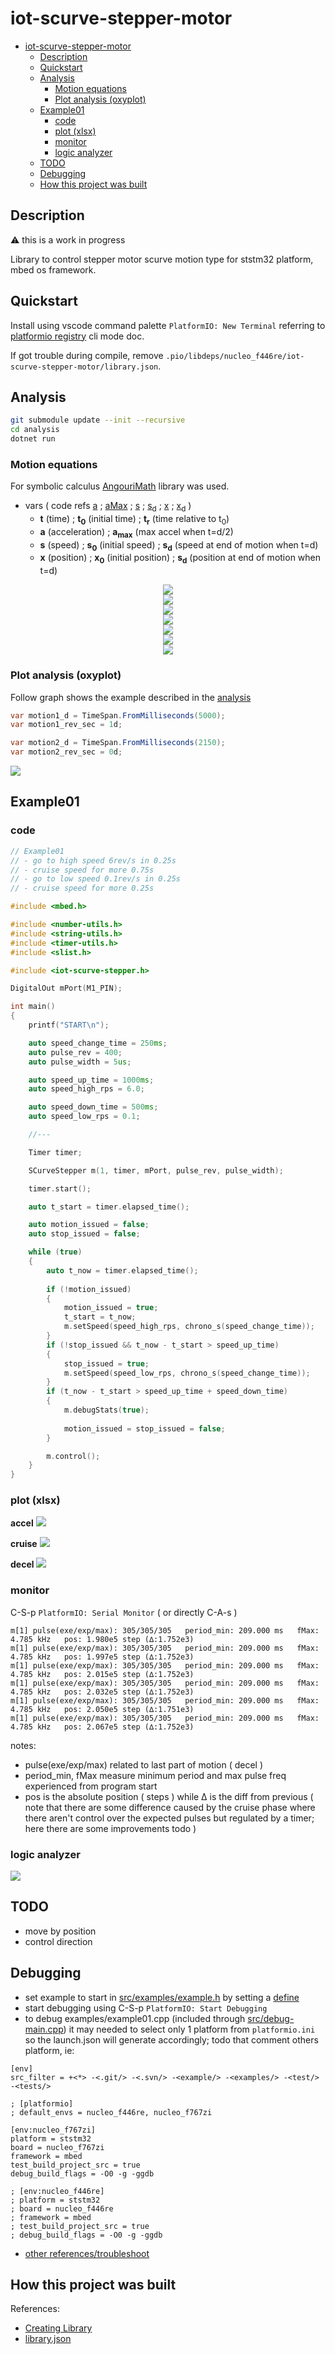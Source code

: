 # iot-scurve-stepper-motor

<!-- TOC -->
- [iot-scurve-stepper-motor](#iot-scurve-stepper-motor)
  * [Description](#description)
  * [Quickstart](#quickstart)
  * [Analysis](#analysis)
    + [Motion equations](#motion-equations)
    + [Plot analysis (oxyplot)](#plot-analysis-oxyplot)
  * [Example01](#example01)
    + [code](#code)
    + [plot (xlsx)](#plot-xlsx)
    + [monitor](#monitor)
    + [logic analyzer](#logic-analyzer)
  * [TODO](#todo)
  * [Debugging](#debugging)
  * [How this project was built](#how-this-project-was-built)
<!-- TOCEND -->

## Description

:warning: this is a work in progress

Library to control stepper motor scurve motion type for ststm32 platform, mbed os framework.

## Quickstart

Install using vscode command palette `PlatformIO: New Terminal` referring to [platformio registry]() cli mode doc.

If got trouble during compile, remove `.pio/libdeps/nucleo_f446re/iot-scurve-stepper-motor/library.json`.

## Analysis

```sh
git submodule update --init --recursive
cd analysis
dotnet run
```

### Motion equations

For symbolic calculus [AngouriMath](https://github.com/asc-community/AngouriMath) library was used.

- vars ( code refs [a](https://github.com/devel0/iot-stepper-motor/blob/0a21b306125915c26b5c39f992fe5b0b4b8aa9dc/analysis/Program.cs#L152-L154) ; [aMax](https://github.com/devel0/iot-stepper-motor/blob/0a21b306125915c26b5c39f992fe5b0b4b8aa9dc/analysis/Program.cs#L170) ; [s](https://github.com/devel0/iot-stepper-motor/blob/0a21b306125915c26b5c39f992fe5b0b4b8aa9dc/analysis/Program.cs#L178) ; [s<sub>d</sub>](https://github.com/devel0/iot-stepper-motor/blob/0a21b306125915c26b5c39f992fe5b0b4b8aa9dc/analysis/Program.cs#L194) ; [x](https://github.com/devel0/iot-stepper-motor/blob/0a21b306125915c26b5c39f992fe5b0b4b8aa9dc/analysis/Program.cs#L186) ; [x<sub>d</sub>](https://github.com/devel0/iot-stepper-motor/blob/0a21b306125915c26b5c39f992fe5b0b4b8aa9dc/analysis/Program.cs#L202) )
    - **t** (time) ; **t<sub>0</sub>** (initial time) ; **t<sub>r</sub>** (time relative to t<sub>0</sub>)    
    - **a** (acceleration) ; **a<sub>max</sub>** (max accel when t=d/2)
    - **s** (speed) ; **s<sub>0</sub>** (initial speed) ; **s<sub>d</sub>** (speed at end of motion when t=d)
    - **x** (position) ; **x<sub>0</sub>** (initial position) ; **s<sub>d</sub>** (position at end of motion when t=d)

<!-- $$
\large
t_r = t - t_0
\quad
s_d = s(d)
$$ --> 

<div align="center"><img style="background: white;" src="svg/cTV0ier9Gw.svg"></div>

<!-- $$
\large
a(t_r)=\frac{s_{d}}{d}\cdot \left(1-\cos\left(\frac{t_r}{d}\cdot 2\cdot \pi\right)\right)
$$ --> 

<div align="center"><img style="background: white;" src="svg/f8nif0tK04.svg"></div>

<!-- $$
\large
a_{max}=a\left(\frac{d}{2}\right)
\quad
d = \left\{ \frac{2\cdot s_{d}}{a_{max}} \right\}
$$ --> 

<div align="center"><img style="background: white;" src="svg/6LALtacJmT.svg"></div>

<!-- $$
\large
s(t_r)=\frac{\frac{-1}{2}\cdot \sin\left(\frac{2\cdot \pi\cdot t_r}{d}\right)\cdot d\cdot s_{d}}{d\cdot \pi}+\frac{s_{d}\cdot t_r}{d}+s_{0}
$$ --> 

<div align="center"><img style="background: white;" src="svg/oQgs2EdYa7.svg"></div>

<!-- $$
\large
x(t_r)=x_{0}+\frac{\frac{1}{4}\cdot \cos\left(\frac{2\cdot \pi\cdot t_r}{d}\right)\cdot {d}^{2}\cdot s_{d}}{d\cdot {\pi}^{2}}+\frac{\frac{1}{2}\cdot s_{d}\cdot {t_r}^{2}}{d}+s_{0}\cdot t_r-\frac{\frac{1}{4}\cdot d\cdot s_{d}}{{\pi}^{2}}
$$ --> 

<div align="center"><img style="background: white;" src="svg/MbArXPNUdW.svg"></div>

<!-- $$
\large
s(d)=\left\{ \frac{2\cdot \left(-d\cdot s_{0}-x_{0}+x_{d}\right)}{d} \right\}
$$ --> 

<div align="center"><img style="background: white;" src="svg/5iqSOFwB3a.svg"></div>

<!-- $$
\large
x(d)=d\cdot \left(s_{0}+\frac{1}{2}\cdot s_{d}\right)+x_{0}
$$ --> 

<div align="center"><img style="background: white;" src="svg/3fzGPln1kQ.svg"></div>

### Plot analysis (oxyplot)

Follow graph shows the example described in the [analysis](https://github.com/devel0/iot-stepper-motor/blob/665799d9573e7852d47b750c6ae1fa2c27a3a87b/analysis/Program.cs#L307)

```csharp
var motion1_d = TimeSpan.FromMilliseconds(5000);
var motion1_rev_sec = 1d;

var motion2_d = TimeSpan.FromMilliseconds(2150);                
var motion2_rev_sec = 0d;
```

![](data/img/analysis.png)

## Example01

### code

```cpp
// Example01
// - go to high speed 6rev/s in 0.25s
// - cruise speed for more 0.75s
// - go to low speed 0.1rev/s in 0.25s
// - cruise speed for more 0.25s

#include <mbed.h>

#include <number-utils.h>
#include <string-utils.h>
#include <timer-utils.h>
#include <slist.h>

#include <iot-scurve-stepper.h>

DigitalOut mPort(M1_PIN);

int main()
{
    printf("START\n");

    auto speed_change_time = 250ms;
    auto pulse_rev = 400;
    auto pulse_width = 5us;

    auto speed_up_time = 1000ms;
    auto speed_high_rps = 6.0;

    auto speed_down_time = 500ms;
    auto speed_low_rps = 0.1;

    //---

    Timer timer;

    SCurveStepper m(1, timer, mPort, pulse_rev, pulse_width);

    timer.start();

    auto t_start = timer.elapsed_time();

    auto motion_issued = false;
    auto stop_issued = false;

    while (true)
    {
        auto t_now = timer.elapsed_time();
        
        if (!motion_issued)
        {
            motion_issued = true;
            t_start = t_now;
            m.setSpeed(speed_high_rps, chrono_s(speed_change_time));
        }
        if (!stop_issued && t_now - t_start > speed_up_time)
        {
            stop_issued = true;
            m.setSpeed(speed_low_rps, chrono_s(speed_change_time));
        }
        if (t_now - t_start > speed_up_time + speed_down_time)
        {
            m.debugStats(true);
            
            motion_issued = stop_issued = false;
        }

        m.control();
    }
}
```

### plot (xlsx)

**accel**
![](data/img/example01_xlsx_accel.png)

**cruise**
![](data/img/example01_xlsx_cruise.png)

**decel**
![](data/img/example01_xlsx_decel.png)

### monitor

C-S-p `PlatformIO: Serial Monitor` ( or directly C-A-s )

```
m[1] pulse(exe/exp/max): 305/305/305   period_min: 209.000 ms   fMax: 4.785 kHz   pos: 1.980e5 step (∆:1.752e3)
m[1] pulse(exe/exp/max): 305/305/305   period_min: 209.000 ms   fMax: 4.785 kHz   pos: 1.997e5 step (∆:1.752e3)
m[1] pulse(exe/exp/max): 305/305/305   period_min: 209.000 ms   fMax: 4.785 kHz   pos: 2.015e5 step (∆:1.752e3)
m[1] pulse(exe/exp/max): 305/305/305   period_min: 209.000 ms   fMax: 4.785 kHz   pos: 2.032e5 step (∆:1.752e3)
m[1] pulse(exe/exp/max): 305/305/305   period_min: 209.000 ms   fMax: 4.785 kHz   pos: 2.050e5 step (∆:1.751e3)
m[1] pulse(exe/exp/max): 305/305/305   period_min: 209.000 ms   fMax: 4.785 kHz   pos: 2.067e5 step (∆:1.752e3)
```

notes:
- pulse(exe/exp/max) related to last part of motion ( decel )
- period_min, fMax measure minimum period and max pulse freq experienced from program start
- pos is the absolute position ( steps ) while ∆ is the diff from previous ( note that there are some difference caused by the cruise phase where there aren't control over the expected pulses but regulated by a timer; here there are some improvements todo )

### logic analyzer

![](data/img/example01_logic.png)

## TODO

- move by position
- control direction

## Debugging

- set example to start in [src/examples/example.h](src/examples/example.h) by setting a [define](https://github.com/devel0/iot-stepper-motor/blob/0a21b306125915c26b5c39f992fe5b0b4b8aa9dc/examples/example01/example.h#L6)
- start debugging using C-S-p `PlatformIO: Start Debugging`
- to debug examples/example01.cpp (included through [src/debug-main.cpp](src/debug-main.cpp)) it may needed to select only 1 platform from `platformio.ini` so the launch.json will generate accordingly; todo that comment others platform, ie:

```
[env]
src_filter = +<*> -<.git/> -<.svn/> -<example/> -<examples/> -<test/> -<tests/>

; [platformio]
; default_envs = nucleo_f446re, nucleo_f767zi

[env:nucleo_f767zi]
platform = ststm32
board = nucleo_f767zi
framework = mbed
test_build_project_src = true
debug_build_flags = -O0 -g -ggdb

; [env:nucleo_f446re]
; platform = ststm32
; board = nucleo_f446re
; framework = mbed
; test_build_project_src = true
; debug_build_flags = -O0 -g -ggdb
```

- [other references/troubleshoot](https://github.com/devel0/iot-stm32-ledblink-interrupt-debug#iot-stm32-ledblink-interrupt-debug)

## How this project was built

References:
- [Creating Library](https://docs.platformio.org/en/latest/librarymanager/creating.html?utm_medium=piohome&utm_source=platformio)
- [library.json](https://docs.platformio.org/en/latest/librarymanager/config.html)
